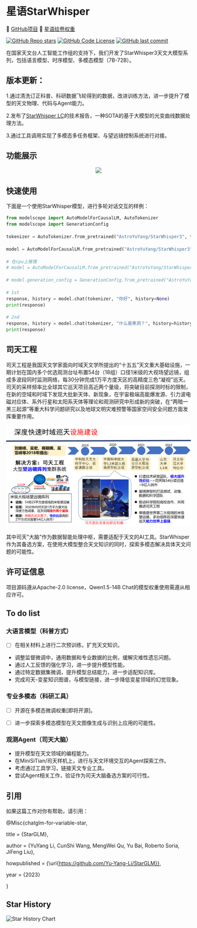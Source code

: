 # 星语StarWhisper

🤖 <a href="https://github.com/Yu-Yang-Li/StarWhisper">GitHub项目</a>
🥳 <a href="https://www.liblib.art/modelinfo/f188f72645024f82bd114344cf82474f">星语绘卷权重</a>

[![GitHub Repo stars](https://img.shields.io/github/stars/Yu-Yang-Li/StarWhisper?style=social)](https://github.com/Yu-Yang-Li/StarWhisper/stargazers)
[![GitHub Code License](https://img.shields.io/github/license/Yu-Yang-Li/StarWhisper)](LICENSE)
[![GitHub last commit](https://img.shields.io/github/last-commit/Yu-Yang-Li/StarWhisper)](https://github.com/Yu-Yang-Li/StarWhisper/commits/main)


在国家天文台人工智能工作组的支持下，我们开发了StarWhisper3天文大模型系列，包括语言模型、时序模型、多模态模型（7B-72B）。 

## 版本更新：

1.通过清洗订正科普、科研数据飞轮得到的数据，改进训练方法，进一步提升了模型的天文物理、代码与Agent能力。

2.发布了[StarWhisper LC](https://arxiv.org/abs/2404.10757)的技术报告，一种SOTA的基于大模型的光变曲线数据处理方法。

3.通过工具调用实现了多模态多任务框架、与望远镜控制系统进行对接。

## 功能展示

<div align=center><img src="example/StarWhisper3.png"/></div>

## 快速使用

下面是一个使用StarWhisper模型，进行多轮对话交互的样例：

```python
from modelscope import AutoModelForCausalLM, AutoTokenizer
from modelscope import GenerationConfig

tokenizer = AutoTokenizer.from_pretrained("AstroYuYang/StarWhisper3", trust_remote_code=True)

model = AutoModelForCausalLM.from_pretrained("AstroYuYang/StarWhisper3", device_map="auto", trust_remote_code=True).eval()

# 在cpu上推理
# model = AutoModelForCausalLM.from_pretrained("AstroYuYang/StarWhisper", device_map="cpu", trust_remote_code=True).eval()

# model.generation_config = GenerationConfig.from_pretrained("AstroYuYang/StarWhisper", trust_remote_code=True) # 可指定不同超参

# 1st
response, history = model.chat(tokenizer, "你好", history=None)
print(response)

# 2nd
response, history = model.chat(tokenizer, "什么是黑洞？", history=history)
print(response)

```

## 司天工程

司天工程是我国天文学家面向时域天文学所提出的“十五五”天文重大基础设施，一期计划在国内多个优选观测台址布置54台（18组）口径1米级的大视场望远镜，组成多波段同时监测网络，每30分钟完成1万平方度天区的高精度三色“凝视”巡天。司天的采样频率比全球其它巡天项目高近两个量级，将突破目前探测时标的限制，在新的空域和时域下发现大批新天体、新现象，在宇宙极端高能爆发源、引力波电磁对应体、系外行星和太阳系天体等理论和观测研究中形成新的突破，在“两暗一黑三起源”等重大科学问题研究以及地球文明灾难预警等国家空间安全问题方面发挥重要作用。

<div align=center><img src="example/sitian.png"/></div>

其中司天"大脑"作为数据智能处理中枢，需要适配于天文的AI工具。StarWhisper作为其备选方案，在使用大模型整合天文知识的同时，探索多模态解决具体天文问题的可能性。
## 许可证信息

项目源码遵从Apache-2.0 license，Qwen1.5-14B Chat的模型权重使用需遵从相应许可。

## To do list

### 大语言模型（科普方式）

- [ ]  在相关材料上进行二次预训练，扩充天文知识。
- 调整监督微调中，通用数据和专业数据的比例，缓解灾难性遗忘问题。
- 通过人工反馈的强化学习，进一步提升模型性能。
- 通过特定数据集微调，提升模型总结能力，进一步适配知识库。
- 完成司天-变星知识图谱，与模型链接，进一步降低变星领域的幻觉现象。

### 专业多模态（科研工具）

- [ ]  开源在多模态微调权重[即将开源]。
- [ ]  进一步探索多模态模型在天文图像生成与识别上应用的可能性。


### 观测Agent（司天大脑）

- 提升模型在天文领域的编程能力。
- 在MiniSiTian/司天样机上，进行与天文环境交互的Agent探索工作。
- 考虑通过工具学习，链接天文专业工具。
- 尝试Agent相关工作，验证作为司天大脑备选方案的可行性。

## 引用
如果这篇工作对你有帮助，请引用：

@Misc{chatglm-for-variable-star,

  title = {StarGLM},
  
  author = {YuYang Li, CunShi Wang, MengWei Qu, Yu Bai, Roberto Soria, JiFeng Liu},
  
  howpublished = {\url{https://github.com/Yu-Yang-Li/StarGLM}},
  
  year = {2023}
  
}

## Star History

![Star History Chart](https://api.star-history.com/svg?repos=Yu-Yang-Li/StarWhisper&type=Date)
